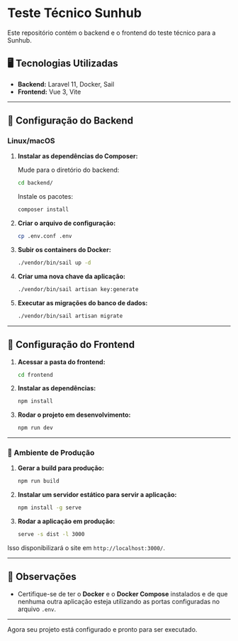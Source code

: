 # Teste Técnico Sunhub

Este repositório contém o backend e o frontend do teste técnico para a Sunhub.

## 🖥️ Tecnologias Utilizadas

- **Backend:** Laravel 11, Docker, Sail
- **Frontend:** Vue 3, Vite

---

## 🚀 Configuração do Backend

### Linux/macOS

1. **Instalar as dependências do Composer:**

   Mude para o diretório do backend:
    ```sh
   cd backend/
   ```
   
   Instale os pacotes:
   ```sh
   composer install
   ```

1. **Criar o arquivo de configuração:**
   ```sh
   cp .env.conf .env
   ```

2. **Subir os containers do Docker:**
   ```sh
   ./vendor/bin/sail up -d
   ```


3. **Criar uma nova chave da aplicação:**
   ```sh
   ./vendor/bin/sail artisan key:generate
   ```


4. **Executar as migrações do banco de dados:**
   ```sh
   ./vendor/bin/sail artisan migrate
   ```
---

## 🎨 Configuração do Frontend

1. **Acessar a pasta do frontend:**
   ```sh
   cd frontend
   ```

2. **Instalar as dependências:**
   ```sh
   npm install
   ```

3. **Rodar o projeto em desenvolvimento:**
   ```sh
   npm run dev
   ```

---

### 🚀 Ambiente de Produção

1. **Gerar a build para produção:**
   ```sh
   npm run build
   ```

2. **Instalar um servidor estático para servir a aplicação:**
   ```sh
   npm install -g serve
   ```

3. **Rodar a aplicação em produção:**
   ```sh
   serve -s dist -l 3000
   ```

Isso disponibilizará o site em `http://localhost:3000/`.


---

## 📝 Observações


- Certifique-se de ter o **Docker** e o **Docker Compose** instalados e de que nenhuma outra aplicação esteja utilizando as portas configuradas no arquivo `.env`.


---

Agora seu projeto está configurado e pronto para ser executado.

